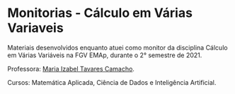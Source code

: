 # Monitorias - Cálculo em Várias Variaveis

Materiais desenvolvidos enquanto atuei como monitor da disciplina Cálculo em Várias Variáveis na FGV EMAp, durante o 2° semestre de 2021.

Professora: [Maria Izabel Tavares Camacho](https://emap.fgv.br/corpo-docente/maria-izabel-tavares-camacho).

Cursos: Matemática Aplicada, Ciência de Dados e Inteligência Artificial.
